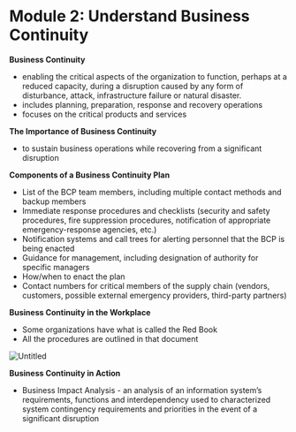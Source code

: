 # Module 2: Understand Business Continuity

**Business Continuity**

- enabling the critical aspects of the organization to function, perhaps at a reduced capacity, during a disruption caused by any form of disturbance, attack, infrastructure failure or natural disaster.
- includes planning, preparation, response and recovery operations
- focuses on the critical products and services

****The Importance of Business Continuity****

- to sustain business operations while recovering from a significant disruption

****Components of a Business Continuity Plan****

- List of the BCP team members, including multiple contact methods and backup members
- Immediate response procedures and checklists (security and safety procedures, fire suppression procedures, notification of appropriate emergency-response agencies, etc.)
- Notification systems and call trees for alerting personnel that the BCP is being enacted
- Guidance for management, including designation of authority for specific managers
- How/when to enact the plan
- Contact numbers for critical members of the supply chain (vendors, customers, possible external emergency providers, third-party partners)

****Business Continuity in the Workplace****

- Some organizations have what is called the Red Book
- All the procedures are outlined in that document

![Untitled](https://prod-files-secure.s3.us-west-2.amazonaws.com/ee53c098-1147-4863-ac76-386e5e3ab25f/66311ca3-bd94-497e-ac1c-1356b369ebfa/Untitled.png)

****Business Continuity in Action****

- Business Impact Analysis - an analysis of an information system’s requirements, functions and interdependency used to characterized system contingency requirements and priorities in the event of a significant disruption
